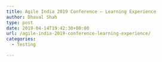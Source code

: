 ```yaml
---
title: Agile India 2019 Conference – Learning Experience
author: Dhaval Shah
type: post
date: 2019-04-14T19:42:30+00:00
url: /agile-india-2019-conference-learning-experience/
categories:
  - Testing

---
```

